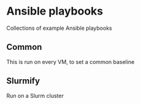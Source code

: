 # Ansible playbooks
Collections of example Ansible playbooks

## Common
This is run on every VM, to set a common baseline

## Slurmify
Run on a Slurm cluster
